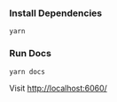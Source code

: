 ### Install Dependencies
```
yarn
```

### Run Docs
```
yarn docs
```

Visit [http://localhost:6060/](http://localhost:6060/)
